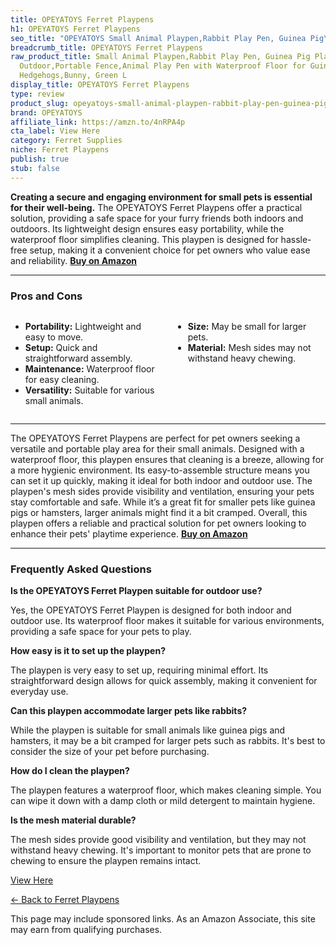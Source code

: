 ```yaml
---
title: OPEYATOYS Ferret Playpens
h1: OPEYATOYS Ferret Playpens
seo_title: "OPEYATOYS Small Animal Playpen,Rabbit Play Pen, Guinea Pig\u2026"
breadcrumb_title: OPEYATOYS Ferret Playpens
raw_product_title: Small Animal Playpen,Rabbit Play Pen, Guinea Pig Play Pen for Indoor
  Outdoor,Portable Fence,Animal Play Pen with Waterproof Floor for Guinea Pig,Hamsters,
  Hedgehogs,Bunny, Green L
display_title: OPEYATOYS Ferret Playpens
type: review
product_slug: opeyatoys-small-animal-playpen-rabbit-play-pen-guinea-pig-play-pen-for-54f5f1f3
brand: OPEYATOYS
affiliate_link: https://amzn.to/4nRPA4p
cta_label: View Here
category: Ferret Supplies
niche: Ferret Playpens
publish: true
stub: false
---
```


<div id="intro" class="full-width">
  <p><strong>Creating a secure and engaging environment for small pets is essential for their well-being.</strong> The OPEYATOYS Ferret Playpens offer a practical solution, providing a safe space for your furry friends both indoors and outdoors. Its lightweight design ensures easy portability, while the waterproof floor simplifies cleaning. This playpen is designed for hassle-free setup, making it a convenient choice for pet owners who value ease and reliability. <a href="https://amzn.to/4nRPA4p" rel="nofollow sponsored noopener" target="_blank"><strong>Buy on Amazon</strong></a></p>
</div>

<hr />
<h3 id="pros-cons">Pros and Cons</h3>
<div class="pc-grid" style="display:grid;grid-template-columns:1fr 1fr;gap:16px;">
  <ul>
    <li><strong>Portability:</strong> Lightweight and easy to move.</li>
    <li><strong>Setup:</strong> Quick and straightforward assembly.</li>
    <li><strong>Maintenance:</strong> Waterproof floor for easy cleaning.</li>
    <li><strong>Versatility:</strong> Suitable for various small animals.</li>
  </ul>
  <ul>
    <li><strong>Size:</strong> May be small for larger pets.</li>
    <li><strong>Material:</strong> Mesh sides may not withstand heavy chewing.</li>
  </ul>
</div>
<hr />

<div class="full-width">
  <p>The OPEYATOYS Ferret Playpens are perfect for pet owners seeking a versatile and portable play area for their small animals. Designed with a waterproof floor, this playpen ensures that cleaning is a breeze, allowing for a more hygienic environment. Its easy-to-assemble structure means you can set it up quickly, making it ideal for both indoor and outdoor use. The playpen's mesh sides provide visibility and ventilation, ensuring your pets stay comfortable and safe. While it’s a great fit for smaller pets like guinea pigs or hamsters, larger animals might find it a bit cramped. Overall, this playpen offers a reliable and practical solution for pet owners looking to enhance their pets' playtime experience. <a href="https://amzn.to/4nRPA4p" rel="nofollow sponsored noopener" target="_blank"><strong>Buy on Amazon</strong></a></p>
</div>

<hr />
<h3 id="faqs">Frequently Asked Questions</h3>

<p><strong>Is the OPEYATOYS Ferret Playpen suitable for outdoor use?</strong></p>
<p>Yes, the OPEYATOYS Ferret Playpen is designed for both indoor and outdoor use. Its waterproof floor makes it suitable for various environments, providing a safe space for your pets to play.</p>

<p><strong>How easy is it to set up the playpen?</strong></p>
<p>The playpen is very easy to set up, requiring minimal effort. Its straightforward design allows for quick assembly, making it convenient for everyday use.</p>

<p><strong>Can this playpen accommodate larger pets like rabbits?</strong></p>
<p>While the playpen is suitable for small animals like guinea pigs and hamsters, it may be a bit cramped for larger pets such as rabbits. It's best to consider the size of your pet before purchasing.</p>

<p><strong>How do I clean the playpen?</strong></p>
<p>The playpen features a waterproof floor, which makes cleaning simple. You can wipe it down with a damp cloth or mild detergent to maintain hygiene.</p>

<p><strong>Is the mesh material durable?</strong></p>
<p>The mesh sides provide good visibility and ventilation, but they may not withstand heavy chewing. It's important to monitor pets that are prone to chewing to ensure the playpen remains intact.</p>
<p><a class="btn" href="https://amzn.to/4nRPA4p" target="_blank" rel="nofollow sponsored noopener">View Here</a></p>
<p><a href="/roundups/ferret-supplies/ferret-playpens/">← Back to Ferret Playpens</a></p>
<aside class="disclosure">This page may include sponsored links. As an Amazon Associate, this site may earn from qualifying purchases.</aside>
